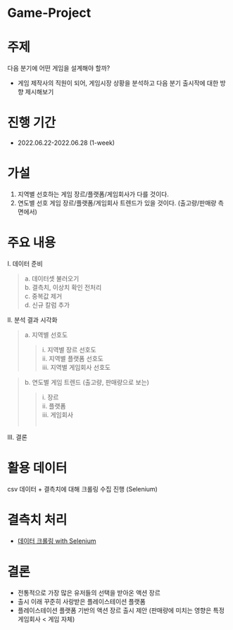 # Game-Project

# 주제
다음 분기에 어떤 게임을 설계해야 할까?
- 게임 제작사의 직원이 되어, 게임시장 상황을 분석하고 다음 분기 출시작에 대한 방향 제시해보기

# 진행 기간
- 2022.06.22-2022.06.28 (1-week)

# 가설
1. 지역별 선호하는 게임 장르/플랫폼/게임회사가 다를 것이다.
2. 연도별 선호 게임 장르/플랫폼/게임회사 트렌드가 있을 것이다. (출고량/판매량 측면에서)

# 주요 내용
I. 데이터 준비 <br>
  > a. 데이터셋 불러오기 <br>
  > b. 결측치, 이상치 확인 전처리 <br>
  > c. 중복값 제거 <br>
  > d. 신규 칼럼 추가 <br>

II. 분석 결과 시각화 <br>
  > a. 지역별 선호도 <br>
  >>    i. 지역별 장르 선호도 <br>
  >>    ii. 지역별 플랫폼 선호도 <br>
  >>    iii. 지역별 게임회사 선호도 <br>
  
  > b. 연도별 게임 트렌드 (출고량, 판매량으로 보는) <br>
  >>    i. 장르 <br>
  >>    ii. 플랫폼 <br>
  >>    iii. 게임회사 <br><br>
  
III. 결론

# 활용 데이터
csv 데이터 + 결측치에 대해 크롤링 수집 진행 (Selenium)

# 결측치 처리
- [데이터 크롤링 with Selenium](https://github.com/aurorave/Game-Project/commit/317af2f16f63e116474ca943a4ed2c2eb5fca68b)

# 결론
- 전통적으로 가장 많은 유저들의 선택을 받아온 액션 장르
- 출시 이래 꾸준히 사랑받은 플레이스테이션 플랫폼
- 플레이스테이션 플랫폼 기반의 액션 장르 출시 제안
  (판매량에 미치는 영향은 특정 게임회사 < 게임 자체)
